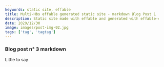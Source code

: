 ```yaml
---
keywords: static site, effable
title: Multi-Hbs effable generated static site - markdown Blog Post 1
description: Static site made with effable and generated with effable-cli
date: 2020/12/30
image: images/post-img-02.jpg
tags: ['tag', 'tagtag']
---
```

### Blog post n° 3 markdown

Little to say